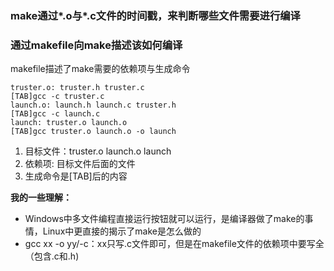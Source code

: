 ### make通过\*.o与\*.c文件的时间戳，来判断哪些文件需要进行编译
### 通过makefile向make描述该如何编译
makefile描述了make需要的依赖项与生成命令
```
truster.o: truster.h truster.c
[TAB]gcc -c truster.c
launch.o: launch.h launch.c truster.h
[TAB]gcc -c launch.c
launch: truster.o launch.o
[TAB]gcc truster.o launch.o -o launch
```
1. 目标文件：truster.o launch.o launch
2. 依赖项: 目标文件后面的文件
3. 生成命令是[TAB]后的内容

**我的一些理解：**
* Windows中多文件编程直接运行按钮就可以运行，是编译器做了make的事情，Linux中更直接的揭示了make是怎么做的
* gcc xx -o yy/-c：xx只写.c文件即可，但是在makefile文件的依赖项中要写全（包含.c和.h)